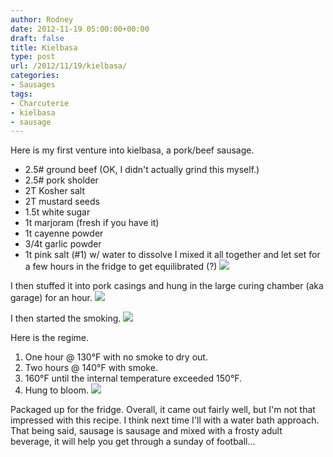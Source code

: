 ```yaml
---
author: Rodney
date: 2012-11-19 05:00:00+00:00
draft: false
title: Kielbasa
type: post
url: /2012/11/19/kielbasa/
categories:
- Sausages
tags:
- Charcuterie
- kielbasa
- sausage
---
```


Here is my first venture into kielbasa, a pork/beef sausage.
  * 2.5# ground beef (OK, I didn't actually grind this myself.)
  * 2.5# pork sholder
  * 2T Kosher salt
  * 2T mustard seeds
  * 1.5t white sugar
  * 1t marjoram (fresh if you have it)
  * 1t cayenne powder
  * 3/4t garlic powder
  * 1t pink salt (#1) w/ water to dissolve
I mixed it all together and let set for a few hours in the fridge to get equilibrated (?)
![](http://media.tumblr.com/tumblr_mebepaui6V1ragrro.png)

I then stuffed it into pork casings and hung in the large curing chamber (aka garage) for an hour.
![](http://media.tumblr.com/tumblr_mebez4Znpa1ragrro.jpg)

I then started the smoking.
![](http://media.tumblr.com/tumblr_mebfgqEwk01ragrro.jpg)

Here is the regime.
  1. One hour @ 130°F with no smoke to dry out.
  2. Two hours @ 140°F with smoke.
  3. 160°F until the internal temperature exceeded 150°F.
  4. Hung to bloom.
![](http://media.tumblr.com/tumblr_mebf77qFn31ragrro.jpg)

Packaged up for the fridge. Overall, it came out fairly well, but I'm not that impressed with this recipe. I think next time I'll with a water bath approach. That being said, sausage is sausage and mixed with a frosty adult beverage, it will help you get through a sunday of football…
